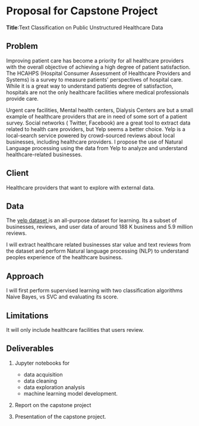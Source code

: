 
# Proposal for Capstone Project

**Title**:Text Classification on Public Unstructured Healthcare Data


## Problem
Improving patient care has become a priority for all healthcare providers with the overall objective of achieving a high degree of patient satisfaction.
The HCAHPS (Hospital Consumer Assessment of Healthcare Providers and Systems) is a survey to measure patients' perspectives of hospital care.
While it is a great way to understand patients degree of satisfaction,  hospitals are not the only healthcare facilities where medical professionals provide care. 

Urgent care facilities, Mental health centers, Dialysis Centers
are but a small example of healthcare providers that are in need of some sort of a patient survey.
Social networks ( Twitter, Facebook) are a great tool to extract data related to health care providers, but Yelp seems a better choice.
Yelp is a local-search service powered by crowd-sourced reviews about local businesses, including healthcare providers.
 I propose the use of Natural Language processing using the data from Yelp to analyze and understand healthcare-related businesses.


## Client  
Healthcare providers that want to explore with external data.

## Data
 The [yelp dataset ](https://www.yelp.com/dataset/challenge) is an all-purpose dataset for learning. Its a subset of businesses, reviews, and user data of around 188 K business and 5.9 million reviews. 
 
I will extract healthcare related businesses star value and text reviews from the dataset and perform Natural language processing (NLP) to understand peoples experience of the healthcare business.
 

## Approach

I will first perform supervised learning with two classification algorithms Naive Bayes, vs SVC and evaluating its score.


## Limitations
 It will only include healthcare facilities that users review.

## Deliverables

1. Jupyter notebooks for 
    - data acquisition
    - data cleaning
    - data exploration analysis
    - machine learning model development.

2. Report on the capstone project
3. Presentation of the capstone project.
